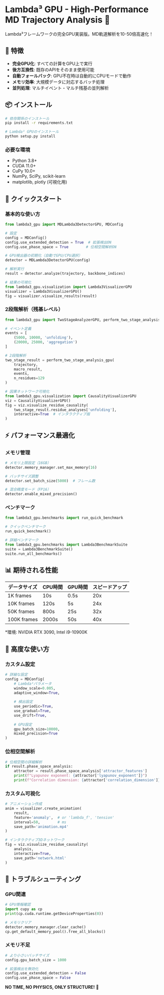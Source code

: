 # Lambda³ GPU - High-Performance MD Trajectory Analysis 🚀

Lambda³フレームワークの完全GPU実装版。MD軌道解析を10-50倍高速化！

## 🌟 特徴

- **完全GPU化**: すべての計算をGPU上で実行
- **後方互換性**: 既存のAPIをそのまま使用可能
- **自動フォールバック**: GPU不在時は自動的にCPUモードで動作
- **メモリ効率**: 大規模データに対応するバッチ処理
- **並列処理**: マルチイベント・マルチ残基の並列解析

## 📦 インストール

```bash
# 依存関係のインストール
pip install -r requirements.txt

# Lambda³ GPUのインストール
python setup.py install
```

### 必要な環境

- Python 3.8+
- CUDA 11.0+
- CuPy 10.0+
- NumPy, SciPy, scikit-learn
- matplotlib, plotly (可視化用)

## 🚀 クイックスタート

### 基本的な使い方

```python
from lambda3_gpu import MDLambda3DetectorGPU, MDConfig

# 設定
config = MDConfig()
config.use_extended_detection = True  # 拡張検出ON
config.use_phase_space = True        # 位相空間解析ON

# GPU検出器の初期化（自動でGPU/CPU選択）
detector = MDLambda3DetectorGPU(config)

# 解析実行
result = detector.analyze(trajectory, backbone_indices)

# 結果の可視化
from lambda3_gpu.visualization import Lambda3VisualizerGPU
visualizer = Lambda3VisualizerGPU()
fig = visualizer.visualize_results(result)
```

### 2段階解析（残基レベル）

```python
from lambda3_gpu import TwoStageAnalyzerGPU, perform_two_stage_analysis_gpu

# イベント定義
events = [
    (5000, 10000, 'unfolding'),
    (20000, 25000, 'aggregation')
]

# 2段階解析
two_stage_result = perform_two_stage_analysis_gpu(
    trajectory, 
    macro_result,
    events,
    n_residues=129
)

# 因果ネットワーク可視化
from lambda3_gpu.visualization import CausalityVisualizerGPU
viz = CausalityVisualizerGPU()
fig = viz.visualize_residue_causality(
    two_stage_result.residue_analyses['unfolding'],
    interactive=True  # インタラクティブ版
)
```

## ⚡ パフォーマンス最適化

### メモリ管理

```python
# メモリ上限設定（16GB）
detector.memory_manager.set_max_memory(16)

# バッチサイズ調整
detector.set_batch_size(5000)  # フレーム数

# 混合精度モード（FP16）
detector.enable_mixed_precision()
```

### ベンチマーク

```python
from lambda3_gpu.benchmarks import run_quick_benchmark

# クイックベンチマーク
run_quick_benchmark()

# 詳細ベンチマーク
from lambda3_gpu.benchmarks import Lambda3BenchmarkSuite
suite = Lambda3BenchmarkSuite()
suite.run_all_benchmarks()
```

## 📊 期待される性能

| データサイズ | CPU時間 | GPU時間 | スピードアップ |
|------------|---------|---------|---------------|
| 1K frames  | 10s     | 0.5s    | 20x           |
| 10K frames | 120s    | 5s      | 24x           |
| 50K frames | 800s    | 25s     | 32x           |
| 100K frames| 2000s   | 50s     | 40x           |

*環境: NVIDIA RTX 3090, Intel i9-10900K

## 🔧 高度な使い方

### カスタム設定

```python
# 詳細な設定
config = MDConfig(
    # Lambda³パラメータ
    window_scale=0.005,
    adaptive_window=True,
    
    # 検出設定
    use_periodic=True,
    use_gradual=True,
    use_drift=True,
    
    # GPU設定
    gpu_batch_size=10000,
    mixed_precision=True
)
```

### 位相空間解析

```python
# 位相空間の詳細解析
if result.phase_space_analysis:
    attractor = result.phase_space_analysis['attractor_features']
    print(f"Lyapunov exponent: {attractor['lyapunov_exponent']}")
    print(f"Correlation dimension: {attractor['correlation_dimension']}")
```

### カスタム可視化

```python
# アニメーション作成
anim = visualizer.create_animation(
    result,
    feature='anomaly',  # or 'lambda_f', 'tension'
    interval=50,        # ms
    save_path='animation.mp4'
)

# インタラクティブ3Dネットワーク
fig = viz.visualize_residue_causality(
    analysis,
    interactive=True,
    save_path='network.html'
)
```

## 🐛 トラブルシューティング

### GPU関連

```python
# GPU情報確認
import cupy as cp
print(cp.cuda.runtime.getDeviceProperties(0))

# メモリクリア
detector.memory_manager.clear_cache()
cp.get_default_memory_pool().free_all_blocks()
```

### メモリ不足

```python
# より小さいバッチサイズ
config.gpu_batch_size = 1000

# 拡張検出を無効化
config.use_extended_detection = False
config.use_phase_space = False
```

**NO TIME, NO PHYSICS, ONLY STRUCTURE!** 🌌
